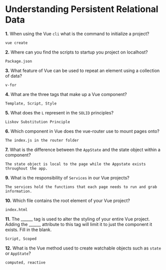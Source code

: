 # Understanding Persistent Relational Data

**1.** When using the Vue `cli` what is the command to initialize a project?
<!-- enter you answer in the space below -->
```
vue create
```
**2.** Where can you find the scripts to startup you project on localhost?
<!-- enter you answer in the space below -->
```
Package.json
```
**3.** What feature of Vue can be used to repeat an element using a collection of data?
<!-- enter you answer in the space below -->
```
v-for
```
**4.** What are the three tags that make up a Vue component?
<!-- enter you answer in the space below -->
```
Template, Script, Style
```
**5.** What does the `L` represent in the `SOLID` principles?
<!-- enter you answer in the space below -->
```
Liskov Substitution Principle
```
**6.** Which component in Vue does the vue-router use to mount pages onto?
<!-- enter you answer in the space below -->
```
The index.js in the router folder
```
**7.** What is the difference between the `AppState` and the state object within a component?
<!-- enter you answer in the space below -->
```
The state object is local to the page while the Appstate exists throughout the app.
```
**9.** What is the responsibility of `Services` in our Vue projects?
<!-- enter you answer in the space below -->
```
The services hold the functions that each page needs to run and grab information.
```
**10.** Which file contains the root element of your Vue project?
<!-- enter you answer in the space below -->
```
index.html
```
**11.** The ______ tag is used to alter the styling of your entire Vue project.  Adding the ______ attribute to this tag will limit it to just the component it exists.  Fill in the blank.
<!-- enter you answer in the space below -->
```
Script, Scoped
```
**12.** What is the Vue method used to create watchable objects such as `state` or `AppState`?
<!-- enter you answer in the space below -->
```
computed, reactive
```